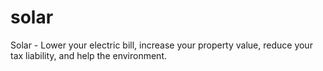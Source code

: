# solar
Solar - Lower your electric bill, increase your property value, reduce your tax liability, and help the environment.
